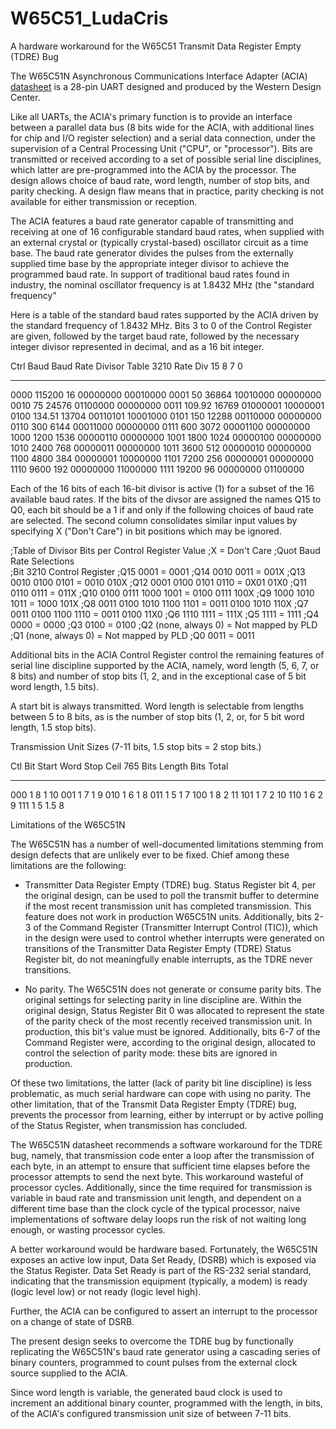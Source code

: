 # W65C51_LudaCris
A hardware workaround for the W65C51 Transmit Data Register Empty (TDRE) Bug

The W65C51N Asynchronous Communications Interface Adapter (ACIA) [datasheet](https://www.westerndesigncenter.com/wdc/documentation/w65c51n.pdf) is a 28-pin UART designed and produced by the Western Design Center.

Like all UARTs, the ACIA's primary function is to provide an interface between a parallel data bus (8 bits wide for the ACIA, with additional lines for chip and I/O register selection) and a serial data connection, under the supervision of a Central Processing Unit ("CPU", or "processor"). Bits are transmitted or received according to a set of possible serial line disciplines, which latter are pre-programmed into the ACIA by the processor. The design allows choice of baud rate, word length, number of stop bits, and parity checking. A design flaw means that in practice, parity checking is not available for either transmission or reception.

The ACIA features a baud rate generator capable of transmitting and receiving at one of 16 configurable standard baud rates, when supplied with an external crystal or (typically crystal-based) oscillator circuit as a time base. The baud rate generator divides the pulses from the externally supplied time base by the appropriate integer divisor to achieve the programmed baud rate. In support of traditional baud rates found in industry, the nominal oscillator frequency is at 1.8432 MHz (the "standard frequency" 

Here is a table of the standard baud rates supported by the ACIA driven by the standard frequency of 1.8432 MHz. Bits 3 to 0 of the Control Register are given, followed by the target baud rate, followed by the necessary integer divisor represented in decimal, and as a 16 bit integer.

Ctrl   Baud   Baud Rate Divisor Table
3210   Rate   Div 15     8 7      0 
---- ------ ----- -------- --------
0000 115200    16 00000000 00010000
0001     50 36864 10010000 00000000
0010     75 24576 01100000 00000000
0011 109.92 16769 01000001 10000001
0100 134.51 13704 00110101 10001000
0101    150 12288 00110000 00000000
0110    300  6144 00011000 00000000
0111    600  3072 00001100 00000000
1000   1200  1536 00000110 00000000
1001   1800  1024 00000100 00000000
1010   2400   768 00000011 00000000
1011   3600   512 00000010 00000000
1100   4800   384 00000001 10000000
1101   7200   256 00000001 00000000
1110   9600   192 00000000 11000000
1111  19200    96 00000000 01100000

Each of the 16 bits of each 16-bit divisor is active (1) for a subset of the 16 available baud rates. If the bits of the divsor are assigned the names Q15 to Q0, each bit should be a 1 if and only if the following choices of baud rate are selected. The second column consolidates similar input values by specifying X ("Don't Care") in bit positions which may be ignored.

;Table of Divisor Bits per Control Register Value
;X = Don't Care
;Quot Baud Rate Selections    
;Bit  3210 Control Register
;Q15  0001                     = 0001
;Q14  0010 0011                = 001X
;Q13  0010 0100 0101           = 0010 010X
;Q12  0001 0100 0101 0110      = 0X01 01X0
;Q11  0110 0111                = 011X
;Q10  0100 0111 1000 1001      = 0100 0111 100X
;Q9   1000 1010 1011           = 1000 101X
;Q8   0011 0100 1010 1100 1101 = 0011 0100 1010 110X
;Q7   0011 0100 1100 1110      = 0011 0100 11X0
;Q6   1110 1111                = 111X
;Q5   1111                     = 1111
;Q4   0000                     = 0000
;Q3   0100                     = 0100
;Q2   (none, always 0)         = Not mapped by PLD
;Q1   (none, always 0)         = Not mapped by PLD
;Q0   0011                     = 0011

Additional bits in the ACIA Control Register control the remaining features of serial line discipline supported by the ACIA, namely, word length (5, 6, 7, or 8 bits) and number of stop bits (1, 2, and in the exceptional case of 5 bit word length, 1.5 bits).


A start bit is always transmitted. Word length is selectable from lengths between 5 to 8 bits, as is the number of stop bits (1, 2, or, for 5 bit word length, 1.5 stop bits).

Transmission Unit Sizes (7-11 bits, 1.5 stop bits = 2 stop bits.)

Ctl
Bit Start   Word Stop Ceil
765  Bits Length Bits Total
--- ----- ------ ---- -----
000     1      8    1    10
001     1      7    1     9
010     1      6    1     8
011     1      5    1     7
100     1      8    2    11
101     1      7    2    10
110     1      6    2     9
111     1      5  1.5     8

Limitations of the W65C51N

The W65C51N has a number of well-documented limitations stemming from design defects that are unlikely ever to be fixed. Chief among these limitations are the following:

* Transmitter Data Register Empty (TDRE) bug. Status Register bit 4, per the original design, can be used to poll the transmit buffer to determine if the most recent transmission unit has completed transmission. This feature does not work in production W65C51N units. Additionally, bits 2-3 of the Command Register (Transmitter Interrupt Control (TIC)), which in the design were used to control whether interrupts were generated on transitions of the Transmitter Data Register Empty (TDRE) Status Register bit, do not meaningfully enable interrupts, as the TDRE never transitions.

* No parity. The W65C51N does not generate or consume parity bits. The original settings for selecting parity in line discipline are. Within the original design, Status Register Bit 0 was allocated to represent the state of the parity check of the most recently received transmission unit. In production, this bit's value must be ignored. Additionally, bits 6-7 of the Command Register were, according to the original design, allocated to control the selection of parity mode: these bits are ignored in production.

Of these two limitations, the latter (lack of parity bit line discipline) is less problematic, as much serial hardware can cope with using no parity. The other limitation, that of the Transmit Data Register Empty (TDRE) bug, prevents the processor from learning, either by interrupt or by active polling of the Status Register, when transmission has concluded. 

The W65C51N datasheet recommends a software workaround for the TDRE bug, namely, that transmission code enter a loop after the transmission of each byte, in an attempt to ensure that sufficient time elapses before the processor attempts to send the next byte. This workaround wasteful of processor cycles. Additionally, since the time required for transmission is variable in baud rate and transmission unit length, and dependent on a different time base than the clock cycle of the typical processor, naive implementations of software delay loops run the risk of not waiting long enough, or wasting processor cycles. 

A better workaround would be hardware based. Fortunately, the W65C51N exposes an active low input, Data Set Ready, (DSRB) which is exposed via the Status Register. Data Set Ready is part of the RS-232 serial standard, indicating that the transmission equipment (typically, a modem) is ready (logic level low) or not ready (logic level high).

Further, the ACIA can be configured to assert an interrupt to the processor on a change of state of DSRB. 



The present design seeks to overcome the TDRE bug by functionally replicating the W65C51N's baud rate generator using a cascading series of binary counters, programmed to count pulses from the external clock source supplied to the ACIA. 

Since word length is variable, the generated baud clock is used to increment an additional binary counter, programmed with the length, in bits, of the ACIA's configured transmission unit size of between 7-11 bits.

